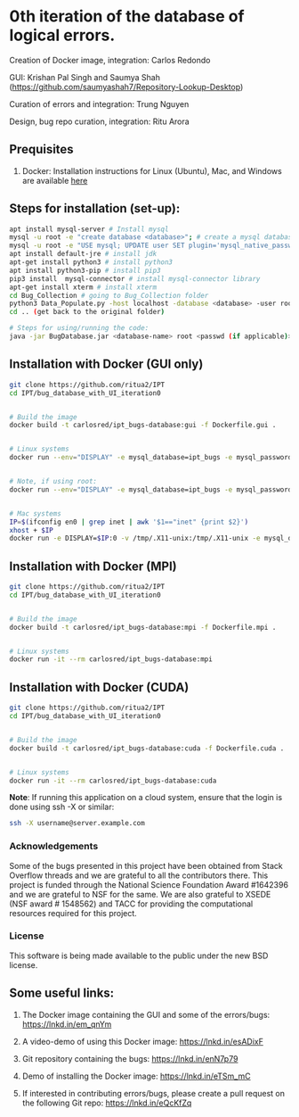 # 0th iteration of the database of logical errors.

Creation of Docker image, integration: Carlos Redondo

GUI: Krishan Pal Singh and Saumya Shah (https://github.com/saumyashah7/Repository-Lookup-Desktop)  

Curation of errors and integration: Trung Nguyen

Design, bug repo curation, integration: Ritu Arora



## Prequisites

1. Docker: Installation instructions for Linux (Ubuntu), Mac, and Windows are available [here](./docker_installation_instructions.md)






## Steps for installation (set-up):

```bash
apt install mysql-server # Install mysql
mysql -u root -e "create database <database>"; # create a mysql database
mysql -u root -e "USE mysql; UPDATE user SET plugin='mysql_native_password' WHERE User='root'; FLUSH PRIVILEGES;" # setting up root user
apt install default-jre # install jdk
apt-get install python3 # install python3
apt install python3-pip # install pip3
pip3 install  mysql-connector # install mysql-connector library
apt-get install xterm # install xterm
cd Bug_Collection # going to Bug_Collection folder
python3 Data_Populate.py -host localhost -database <database> -user root -passwd <password (if applicable)> # populating the database
cd .. (get back to the original folder)

# Steps for using/running the code:
java -jar BugDatabase.jar <database-name> root <passwd (if applicable)>
```


## Installation with Docker (GUI only)

```bash
git clone https://github.com/ritua2/IPT
cd IPT/bug_database_with_UI_iteration0


# Build the image
docker build -t carlosred/ipt_bugs-database:gui -f Dockerfile.gui .


# Linux systems
docker run --env="DISPLAY" -e mysql_database=ipt_bugs -e mysql_password="samplepassword"  --net=host --volume="$HOME/.Xauthority:/root/.Xauthority:ro" --rm carlosred/ipt_bugs-database:gui


# Note, if using root:
docker run --env="DISPLAY" -e mysql_database=ipt_bugs -e mysql_password="samplepassword"  --net=host --volume="/root/.Xauthority:/root/.Xauthority:ro" --rm carlosred/ipt_bugs-database:gui


# Mac systems
IP=$(ifconfig en0 | grep inet | awk '$1=="inet" {print $2}')
xhost + $IP
docker run -e DISPLAY=$IP:0 -v /tmp/.X11-unix:/tmp/.X11-unix -e mysql_database=ipt_bugs --net=host --volume="$HOME/.Xauthority:/root/.Xauthority:ro" --rm carlosred/ipt_bugs-database:gui
```




## Installation with Docker (MPI)

```bash
git clone https://github.com/ritua2/IPT
cd IPT/bug_database_with_UI_iteration0


# Build the image
docker build -t carlosred/ipt_bugs-database:mpi -f Dockerfile.mpi .


# Linux systems
docker run -it --rm carlosred/ipt_bugs-database:mpi
```


## Installation with Docker (CUDA)

```bash
git clone https://github.com/ritua2/IPT
cd IPT/bug_database_with_UI_iteration0


# Build the image
docker build -t carlosred/ipt_bugs-database:cuda -f Dockerfile.cuda .


# Linux systems
docker run -it --rm carlosred/ipt_bugs-database:cuda
```



**Note**: If running this application on a cloud system, ensure that the login is done using ssh -X or similar:

```bash
ssh -X username@server.example.com
```


### Acknowledgements

Some of the bugs presented in this project have been obtained from Stack Overflow threads and we are grateful to all the contributors there. This project is funded through the National Science Foundation Award #1642396 and we are grateful to NSF for the same. We are also grateful to XSEDE (NSF award # 1548562) and TACC for providing the computational resources required for this project. 


### License

This software is being made available to the public under the new BSD license.

## Some useful links:

1. The Docker image containing the GUI and some of the errors/bugs: https://lnkd.in/em_qnYm

2. A video-demo of using this Docker image: https://lnkd.in/esADixF

3. Git repository containing the bugs: https://lnkd.in/enN7p79

4. Demo of installing the Docker image: https://lnkd.in/eTSm_mC

5. If interested in contributing errors/bugs, please create a pull request on the following Git repo:  https://lnkd.in/eQcKfZq 

